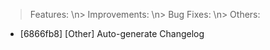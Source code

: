 > Features:
\n> Improvements:
\n> Bug Fixes:
\n> Others:
- [6866fb8] [Other] Auto-generate Changelog
